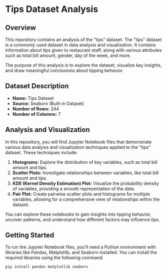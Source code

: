 # Tips Dataset Analysis

## Overview

This repository contains an analysis of the "tips" dataset. The "tips" dataset is a commonly used dataset in data analysis and visualization. It contains information about tips given to restaurant staff, along with various attributes such as total bill amount, gender, day of the week, and more.

The purpose of this analysis is to explore the dataset, visualize key insights, and draw meaningful conclusions about tipping behavior.

## Dataset Description

- **Name:** Tips Dataset
- **Source:** Seaborn (Built-in Dataset)
- **Number of Rows:** 244
- **Number of Columns:** 7

## Analysis and Visualization

In this repository, you will find Jupyter Notebook files that demonstrate various data analysis and visualization techniques applied to the "tips" dataset. These techniques include:

1. **Histograms:** Explore the distribution of key variables, such as total bill amount and tips.
2. **Scatter Plots:** Investigate relationships between variables, like total bill amount and tips.
3. **KDE (Kernel Density Estimation) Plot:** Visualize the probability density of variables, providing a smooth representation of the data.
4. **Pair Plot:** Create pairwise scatter plots and histograms for multiple variables, allowing for a comprehensive view of relationships within the dataset.

You can explore these notebooks to gain insights into tipping behavior, uncover patterns, and understand how different factors may influence tips.



## Getting Started

To run the Jupyter Notebook files, you'll need a Python environment with libraries like Pandas, Matplotlib, and Seaborn installed. You can install the required libraries using the following command:

```bash
pip install pandas matplotlib seaborn
